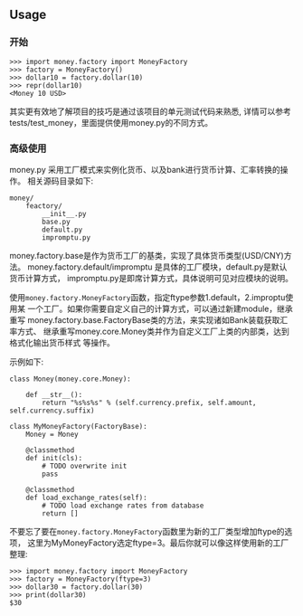## Usage

### 开始

```
>>> import money.factory import MoneyFactory
>>> factory = MoneyFactory()
>>> dollar10 = factory.dollar(10)
>>> repr(dollar10)
<Money 10 USD>
```

其实更有效地了解项目的技巧是通过该项目的单元测试代码来熟悉, 
详情可以参考tests/test_money，里面提供使用money.py的不同方式。

### 高级使用

money.py 采用工厂模式来实例化货币、以及bank进行货币计算、汇率转换的操作。
相关源码目录如下:

```
money/
	feactory/
		__init__.py
		base.py
		default.py
		impromptu.py
```

money.factory.base是作为货币工厂的基类，实现了具体货币类型(USD/CNY)方法。
money.factory.default/impromptu 是具体的工厂模块，default.py是默认货币计算方式，
impromptu.py是即席计算方式，具体说明可见对应模块的说明。

使用`money.factory.MoneyFactory`函数，指定ftype参数1.default，2.improptu使用某
一个工厂。如果你需要自定义自己的计算方式，可以通过新建module，继承重写
money.factory.base.FactoryBase类的方法，来实现诸如Bank装载获取汇率方式、
继承重写money.core.Money类并作为自定义工厂上类的内部类，达到格式化输出货币样式
等操作。

示例如下:

```
class Money(money.core.Money):

	def	__str__():
		return "%s%s%s" % (self.currency.prefix, self.amount, self.currency.suffix)

class MyMoneyFactory(FactoryBase):
	Money = Money
	
	@classmethod
	def init(cls):
		# TODO overwrite init
		pass
	
	@classmethod
	def load_exchange_rates(self):
		# TODO load exchange rates from database
		return []
```

不要忘了要在`money.factory.MoneyFactory`函数里为新的工厂类型增加ftype的选项，
这里为MyMoneyFactory选定ftype=3。最后你就可以像这样使用新的工厂整理:

```
>>> import money.factory import MoneyFactory
>>> factory = MoneyFactory(ftype=3)
>>> dollar30 = factory.dollar(30)
>>> print(dollar30)
$30
```

